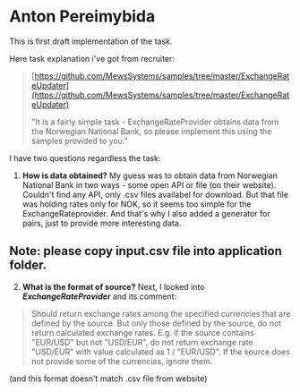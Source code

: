 # Anton Pereimybida

This is first draft implementation of the task.


Here task explanation i've got from recruiter:

> [https://github.com/MewsSystems/samples/tree/master/ExchangeRateUpdater](https://github.com/MewsSystems/samples/tree/master/ExchangeRateUpdater)
>
>"It is a fairly simple task - ExchangeRateProvider obtains data from the Norwegian National Bank, so please implement this using the samples provided to you."

I have two questions regardless the task: 

1. **How is data obtained?** My guess was to obtain data from Norwegian National Bank in two ways - some open API or file (on their website). Couldn't find any API, only
.csv files availabel for download. 
But that file was holding rates only for NOK, so it seems too simple for the ExchangeRateprovider. And that's why I also added a generator for pairs, just to provide more interesting data.

## Note: please copy input.csv file into application folder.

2. **What is the format of source?** Next, I looked into ***ExchangeRateProvider*** and its comment:

> Should return exchange rates among the specified currencies that are defined by the source. But only those defined
> by the source, do not return calculated exchange rates. E.g. if the source contains "EUR/USD" but not "USD/EUR",
> do not return exchange rate "USD/EUR" with value calculated as 1 / "EUR/USD". If the source does not provide
> some of the currencies, ignore them.

(and this format doesn't match .csv file from website)